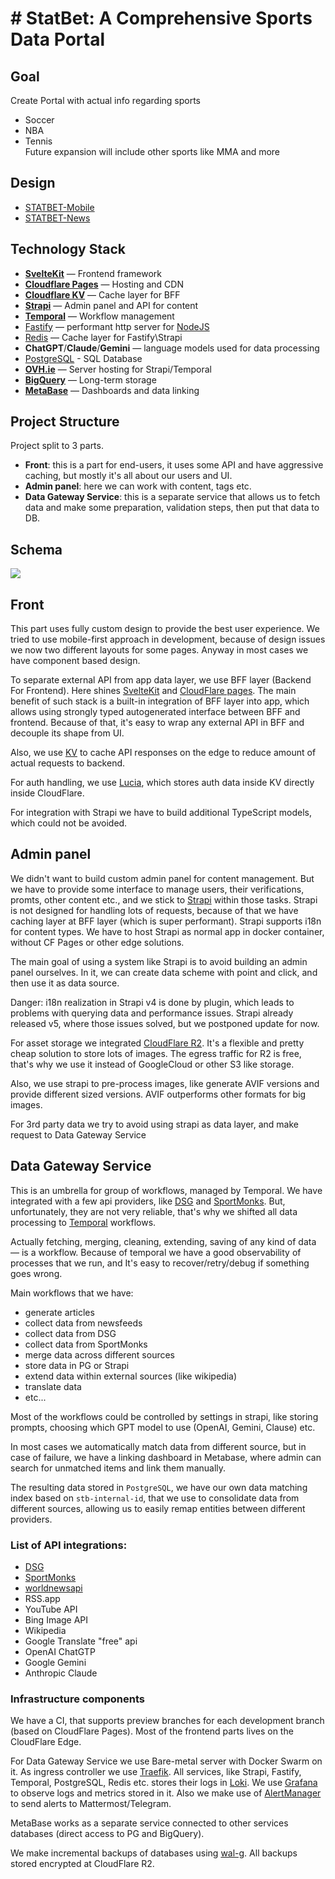 # # StatBet: A Comprehensive Sports Data Portal  

## Goal  
  
Create Portal with actual info regarding sports  
  
- Soccer  
- NBA  
- Tennis  
Future expansion will include other sports like MMA and more 
## Design  
- [STATBET-Mobile](<https://www.figma.com/file/qfzdQledOZISrm2omHvRea/STATBET-Mobile-%26-Desktop-4.0-(Copy)>)
- [STATBET-News](<https://www.figma.com/file/PbQ5ymO1sFZ7Ro863U83hx/STATBET-News-(Team-Project)>)
## Technology Stack  
- **[SvelteKit](https://svelte.dev/docs/kit/introduction)** — Frontend framework
- **[Cloudflare Pages](https://pages.cloudflare.com/)** — Hosting and CDN
- **[Cloudflare KV](https://developers.cloudflare.com/kv/)** — Cache layer for BFF
- **[Strapi](https://strapi.io/)** — Admin panel and API for content
- **[Temporal](https://temporal.io/)** — Workflow management
- [Fastify](https://fastify.dev/) —  performant http server for [NodeJS](https://nodejs.org/)
- [Redis](https://redis.io/) — Cache layer for Fastify\Strapi
- **ChatGPT**/**Claude**/**Gemini** — language models used for data processing
- [PostgreSQL](https://www.postgresql.org/) - SQL Database
- **[OVH.ie](https://www.ovhcloud.com/en-ie/)** — Server hosting for Strapi/Temporal
- **[BigQuery](https://cloud.google.com/bigquery)** — Long-term storage
- **[MetaBase](https://www.metabase.com/)** — Dashboards and data linking  
## Project Structure
  
Project split to 3 parts.  
  
- **Front**: this is a part for end-users, it uses some API and have aggressive caching, but mostly it's all about our users and UI.  
- **Admin panel**: here we can work with content, tags etc. 
- **Data Gateway Service**: this is a separate service that allows us to fetch data and make some preparation, validation steps, then put that data to DB.
## Schema  
  
[![](https://mermaid.ink/img/pako:eNp1U9-P2jAM_leiPIEEiAKFo5omjTFO034I1NMeBjxkjWmjtU2VpGOs5X-fk_boid380Dj2Z_uz3VQ0khxoQE-pPEcJU4Y8rQ85QXmfCshNb9-cxz4ZDt-SjZK5gZw3EF3-iBUrEsTKkm9SpqBxWHmGurjVZtN58GKNdcSiBAhnhpGTkhlhhajJp28N8FakRZP6EQxBgiJKgUQut6lDg_XFvtec_eMrIVPFSYFxlzao5rG-o79GClsFRUfx5kLw3jIcxszAmV2GGtQvEcGxw1oxkBVSsdSVLeJ9r5DaxBDuPvfvkCemjThdHBCRnfPWsBUsiwjbQmikAlIoGYHWwO867yKaO3njgqyWCc5TpKygJiGSBnU32FuPbUv6n_K4I-3K2wnUq92-txLxrgR1edlVBz6BiZJmoQpiprjIY6JxMEbXdsYbAP5u-7GqQmdzcyfWSNB6vb7Wfts4yeGsyVkY_NcSZh63T3V7VlWr_D9HjH9BiuvTxqWpv-LHVq0qqzUEHBWXgbwYEx3QDFTGBMcnUlnHgZoEMjjQAFXO1M8DPeRXxLHSyPCSRzQwqoQBVbKMExqcWKrxVhY4FVgLhhPPbtaC5TSo6G8aDOejhT_2Fr43XYz9hwd_MqAXGixGs_ls6Y0nY8_zFxN_ch3QP1JihvFo6U-W_mwxX3rTmT_xfJfuu3M2DIALXN6X5n27Z_7M44PztDSufwFr9kIe?type=png)](https://mermaid.live/edit#pako:eNp1U9-P2jAM_leiPIEEiAKFo5omjTFO034I1NMeBjxkjWmjtU2VpGOs5X-fk_boid380Dj2Z_uz3VQ0khxoQE-pPEcJU4Y8rQ85QXmfCshNb9-cxz4ZDt-SjZK5gZw3EF3-iBUrEsTKkm9SpqBxWHmGurjVZtN58GKNdcSiBAhnhpGTkhlhhajJp28N8FakRZP6EQxBgiJKgUQut6lDg_XFvtec_eMrIVPFSYFxlzao5rG-o79GClsFRUfx5kLw3jIcxszAmV2GGtQvEcGxw1oxkBVSsdSVLeJ9r5DaxBDuPvfvkCemjThdHBCRnfPWsBUsiwjbQmikAlIoGYHWwO867yKaO3njgqyWCc5TpKygJiGSBnU32FuPbUv6n_K4I-3K2wnUq92-txLxrgR1edlVBz6BiZJmoQpiprjIY6JxMEbXdsYbAP5u-7GqQmdzcyfWSNB6vb7Wfts4yeGsyVkY_NcSZh63T3V7VlWr_D9HjH9BiuvTxqWpv-LHVq0qqzUEHBWXgbwYEx3QDFTGBMcnUlnHgZoEMjjQAFXO1M8DPeRXxLHSyPCSRzQwqoQBVbKMExqcWKrxVhY4FVgLhhPPbtaC5TSo6G8aDOejhT_2Fr43XYz9hwd_MqAXGixGs_ls6Y0nY8_zFxN_ch3QP1JihvFo6U-W_mwxX3rTmT_xfJfuu3M2DIALXN6X5n27Z_7M44PztDSufwFr9kIe)  
## Front

This part uses fully custom design to provide the best user experience. We tried to use mobile-first approach in development, because of design issues we now two different layouts for some pages. Anyway in most cases we have component based design.

To separate external API from app data layer, we use BFF layer (Backend For Frontend). Here shines [SvelteKit](https://kit.svelte.dev/) and [CloudFlare pages](https://pages.cloudflare.com/). The main benefit of such stack is a built-in integration of BFF layer into app, which allows using strongly typed autogenerated interface between BFF and frontend. Because of that, it's easy to wrap any external API in BFF and decouple its shape from UI. 

Also, we use [KV](https://developers.cloudflare.com/kv/) to cache API responses on the edge to reduce amount of actual requests to backend.

For auth handling, we use [Lucia](https://lucia-auth.com/getting-started/sveltekit/), which stores auth data inside KV directly inside CloudFlare.

For integration with Strapi we have to build additional TypeScript models, which could not be avoided.
## Admin panel

We didn't want to build custom admin panel for content management. But we have to provide some interface to manage users, their verifications, promts, other content etc., and we stick to [Strapi](strapi.io) within those tasks. 
Strapi is not designed for handling lots of requests, because of that we have caching layer at BFF layer (which is super performant). Strapi supports i18n for content types. We have to host Strapi as normal app in docker container, without CF Pages or other edge solutions.

The main goal of using a system like Strapi is to avoid building an admin panel ourselves. In it, we can create data scheme with point and click, and then use it as data source.

Danger: i18n realization in Strapi v4 is done by plugin, which leads to problems with querying data and performance issues. Strapi already released v5, where those issues solved, but we postponed update for now.

For asset storage we integrated [CloudFlare R2](https://developers.cloudflare.com/r2/). It's a flexible and pretty cheap solution to store lots of images. The egress traffic for R2 is free, that's why we use it instead of GoogleCloud or other S3 like storage.

Also, we use strapi to pre-process images, like generate AVIF versions and provide different sized versions. AVIF outperforms other formats for big images.

For 3rd party data we try to avoid using strapi as data layer, and make request to Data Gateway Service

## Data Gateway Service
This is an umbrella for group of workflows, managed by Temporal. We have integrated with a few api providers, like [DSG](https://datasportsgroup.com/) and [SportMonks](sportmonks.com). But, unfortunately, they are not very reliable, that's why we shifted all data processing to [Temporal](https://temporal.io/) workflows. 

Actually fetching, merging, cleaning, extending, saving of any kind of data — is a workflow. Because of temporal we have a good observability of processes that we run, and It's easy to recover/retry/debug if something goes wrong.

Main workflows that we have:
- generate articles 
- collect data from newsfeeds
- collect data from DSG
- collect data from SportMonks
- merge data across different sources
- store data in PG or Strapi
- extend data within external sources (like wikipedia)
- translate data
- etc...

Most of the workflows could be controlled by settings in strapi, like storing prompts, choosing which GPT model to use (OpenAI, Gemini, Clause) etc.

In most cases we automatically match data from different source, but in case of failure, we have a linking dashboard in Metabase, where admin can search for unmatched items and link them manually.

The resulting data stored in `PostgreSQL`, we have our own data matching index based on `stb-internal-id`, that we use to consolidate data from different sources, allowing us to easily remap entities between different providers.

### List of API integrations:
- [DSG](https://datasportsgroup.com/)
- [SportMonks](sportmonks.com)
- [worldnewsapi](https://worldnewsapi.com/)
- RSS.app
- YouTube API
- Bing Image API
- Wikipedia
- Google Translate "free" api
- OpenAI ChatGTP
- Google Gemini
- Anthropic Claude

### Infrastructure components
We have a CI, that supports preview branches for each development branch (based on CloudFlare Pages). Most of the frontend parts lives on the CloudFlare Edge. 

For Data Gateway Service we use Bare-metal server with Docker Swarm on it. As ingress controller we use [Traefik](https://traefik.io/). All services, like Strapi, Fastify, Temporal, PostgreSQL, Redis etc. stores their logs in [Loki](https://grafana.com/oss/loki/). We use [Grafana](https://grafana.com/grafana/) to observe logs and metrics stored in it. Also we make use of [AlertManager](https://prometheus.io/docs/alerting/latest/alertmanager/) to send alerts to Mattermost/Telegram.

MetaBase works as a separate service connected to other services databases (direct access to PG and BigQuery).

We make incremental backups of databases using [wal-g](https://github.com/wal-g/wal-g). All backups stored encrypted at CloudFlare R2.